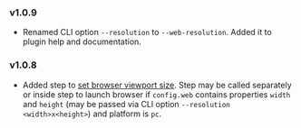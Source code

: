 ### v1.0.9

- Renamed CLI option `--resolution` to `--web-resolution`. Added it to plugin help
and documentation.

### v1.0.8

- Added step to [set browser viewport size](BrowserSteps.html#setViewport__anchor).
Step may be called separately or inside step to launch browser if `config.web`
contains properties `width` and `height` (may be passed via CLI option
`--resolution <width>x<height>`) and platform is `pc`.
